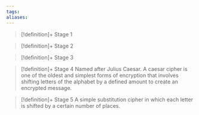 ```yaml
---
tags:
aliases:
---
```


> [!definition]+ Stage 1
>

> [!definition]+ Stage 2
>

> [!definition]+ Stage 3
>

> [!definition]+ Stage 4
> Named after Julius Caesar. A caesar cipher is one of the oldest and simplest forms of encryption that involves shifting letters of the alphabet by a defined amount to create an encrypted message.

> [!definition]+ Stage 5
> A simple substitution cipher in which each letter is shifted by a certain number of places.



